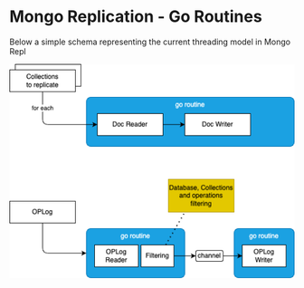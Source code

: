 # Mongo Replication - Go Routines

Below a simple schema representing the current threading model in Mongo Repl

![](./mongo-repl-goroutine.png)